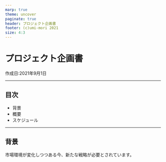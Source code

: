 ```yaml
---
marp: true
theme: uncover
paginate: true
header: プロジェクト企画書
footer: (c)umi-mori 2021
size: 4:3
---
```


# プロジェクト企画書
作成日:2021年9月1日

---
## 目次
- 背景
- 概要
- スケジュール

---
## 背景
市場環境が変化しつつある今、新たな戦略が必要とされています。
